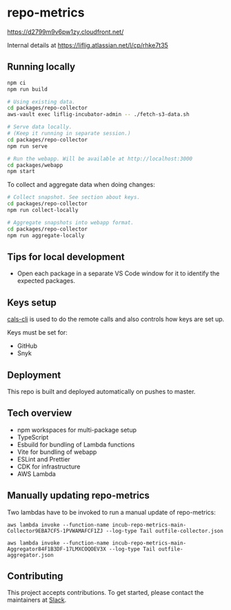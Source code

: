 # repo-metrics

https://d2799m9v6pw1zy.cloudfront.net/

Internal details at https://liflig.atlassian.net/l/cp/rhke7t35

## Running locally

```bash
npm ci
npm run build

# Using existing data.
cd packages/repo-collector
aws-vault exec liflig-incubator-admin -- ./fetch-s3-data.sh

# Serve data locally.
# (Keep it running in separate session.)
cd packages/repo-collector
npm run serve

# Run the webapp. Will be available at http://localhost:3000
cd packages/webapp
npm start
```

To collect and aggregate data when doing changes:

```bash
# Collect snapshot. See section about keys.
cd packages/repo-collector
npm run collect-locally

# Aggregate snapshots into webapp format.
cd packages/repo-collector
npm run aggregate-locally
```

## Tips for local development

- Open each package in a separate VS Code window for it to
  identify the expected packages.

## Keys setup

[cals-cli](https://github.com/capralifecycle/cals-cli) is used to do the remote calls
and also controls how keys are set up.

Keys must be set for:

- GitHub
- Snyk

## Deployment

This repo is built and deployed automatically on pushes to master.

## Tech overview

- npm workspaces for multi-package setup
- TypeScript
- Esbuild for bundling of Lambda functions
- Vite for bundling of webapp
- ESLint and Prettier
- CDK for infrastructure
- AWS Lambda

## Manually updating repo-metrics

Two lambdas have to be invoked to run a manual update of repo-metrics:

`aws lambda invoke --function-name incub-repo-metrics-main-Collector9EBA7CF5-1PVWAMAFCF1ZJ --log-type Tail outfile-collector.json`

`aws lambda invoke --function-name incub-repo-metrics-main-Aggregator84F1B3DF-17LMXCOQOEV3X --log-type Tail outfile-aggregator.json`


## Contributing

This project accepts contributions. To get started, please contact the maintainers at [Slack](https://liflig.slack.com/archives/C02T4KTPYS2).
